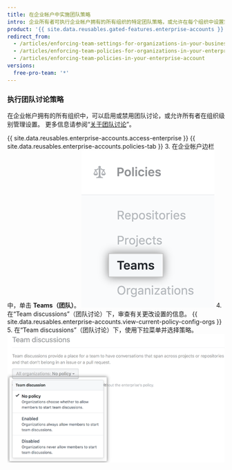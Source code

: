 ```yaml
---
title: 在企业帐户中实施团队策略
intro: 企业所有者可执行企业帐户拥有的所有组织的特定团队策略，或允许在每个组织中设置策略。
product: '{{ site.data.reusables.gated-features.enterprise-accounts }}'
redirect_from:
  - /articles/enforcing-team-settings-for-organizations-in-your-business-account/
  - /articles/enforcing-team-policies-for-organizations-in-your-enterprise-account/
  - /articles/enforcing-team-policies-in-your-enterprise-account
versions:
  free-pro-team: '*'
---
```


### 执行团队讨论策略

在企业帐户拥有的所有组织中，可以启用或禁用团队讨论，或允许所有者在组织级别管理设置。 更多信息请参阅“[关于团队讨论](/articles/about-team-discussions/)”。

{{ site.data.reusables.enterprise-accounts.access-enterprise }}
{{ site.data.reusables.enterprise-accounts.policies-tab }}
3. 在企业帐户边栏中，单击 **Teams（团队）**。 ![企业帐户边栏中的 Teams（团队）选项卡](/assets/images/help/business-accounts/settings-teams-tab.png)
4. 在“Team discussions”（团队讨论）下，审查有关更改设置的信息。 {{ site.data.reusables.enterprise-accounts.view-current-policy-config-orgs }}
5. 在“Team discussions”（团队讨论）下，使用下拉菜单并选择策略。 ![带有团队讨论策略按钮的下拉菜单](/assets/images/help/business-accounts/team-discussion-policy-drop-down.png)
